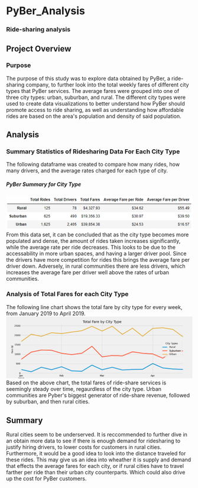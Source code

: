 # PyBer_Analysis
### Ride-sharing analysis

## Project Overview 

### Purpose

The purpose of this study was to explore data obtained by PyBer, a ride-sharing company, to further look into the total weekly fares of different city types that PyBer services. The average fares were grouped into one of three city types: urban, suburban, and rural. The different city types were used to create data visualizations to better understand how PyBer should promote access to ride sharing, as well as understanding how affordable rides are based on the area's population and density of said population. 

## Analysis

### Summary Statistics of Ridesharing Data For Each City Type 
The following dataframe was created to compare how many rides, how many drivers, and the average rates charged for each type of city.

##### PyBer Summary for City Type
![summary dataframe](analysis/pyber_summary_df.png)
From this data set, it can be concluded that as the city type becomes more populated and dense, the amount of rides taken increases significantly, while the average rate per ride decreases. This looks to be due to the accessability in more urban spaces, and having a larger driver pool. Since the drivers have more competition for rides this brings the average fare per driver down. Adversely, in rural communities there are less drivers, which increases the average fare per driver well above the rates of urban communities. 


### Analysis of Total Fares for each City Type

The following line chart shows the total fare by city type for every week, from January 2019 to April 2019.
![Total Fares Based on the Type of City](analysis/PyBer_Fare.png)
 Based on the above chart, the total fares of ride-share services is seemingly steady over time, regaurdless of the city type.  Urban communities are Pyber's biggest generator of ride-share revenue, followed by suburban, and then rural cities. 

## Summary 

Rural cities seem to be underserved. It is reccommended to further dive in an obtain more data to see if there is enough demand for ridesharing to justify hiring drivers, to lower costs for customers in rural cities. 
Furthermore, it would be a good idea to look into the distance traveled for these rides. This may give us an idea into wheather it is supply and demand that effects the average fares for each city, or if rural cities have to travel farther per ride than their urban city counterparts. Which could also drive up the cost for PyBer customers. 
